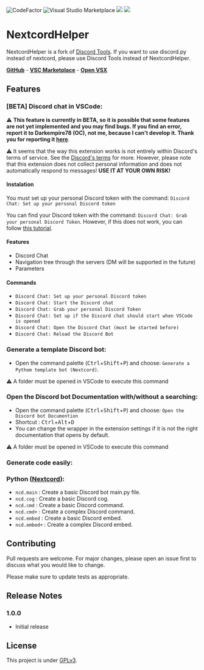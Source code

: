 ![CodeFactor](https://img.shields.io/codefactor/grade/github/Darkempire78/Discord-Tools?style=for-the-badge)
![Visual Studio Marketplace](https://img.shields.io/visual-studio-marketplace/v/Darkempire78.discord-tools?style=for-the-badge)
<a href="https://marketplace.visualstudio.com/items?itemName=Darkempire78.discord-tools"><img src="https://img.shields.io/visual-studio-marketplace/i/Darkempire78.discord-tools?style=for-the-badge"></a> <a href="https://discord.com/invite/sPvJmY7mcV"><img src="https://img.shields.io/discord/831524351311609907?color=%237289DA&label=DISCORD&style=for-the-badge"></a>

# NextcordHelper

NextcordHelper is a fork of [Discord Tools](https://github.com/Darkempire78/Discord-Tools). If you want to use discord.py instead of nextcord, please use Discord Tools instead of NextcordHelper.

[**GitHub**](https://github.com/Pearoo-XD/NextcordHelper) - [**VSC Marketplace**](https://marketplace.visualstudio.com/items?itemName=Darkempire78.discord-tools) - [**Open VSX**](https://open-vsx.org/extension/Darkempire78/discord-tools/1.4.3)

## Features

### [BETA] Discord chat in VSCode: 
⚠️ **This feature is currently in BETA, so it is possible that some features are not yet implemented and you may find bugs. If you find an error, report it to Darkempire78 (OC), not me, because I can't develop it. Thank you for reporting it [here](https://github.com/Darkempire78/Discord-Tools/issues/new)**.

⚠️ It seems that the way this extension works is not entirely within Discord's terms of service. See the [Discord's terms](https://discord.com/terms) for more.
However, please note that this extension does not collect personal information and does not automatically respond to messages! **USE IT AT YOUR OWN RISK!**

#### Instalation
You must set up your personal Discord token with the command: `Discord Chat: Set up your personal Discord token`

You can find your Discord token with the command: `Discord Chat: Grab your personal Discord Token`. However, if this does not work, you can follow [this tutorial](https://www.youtube.com/watch?v=YEgFvgg7ZPI).

#### Features
* Discord Chat
* Navigation tree through the servers (DM will be supported in the future)
* Parameters

#### Commands
* `Discord Chat: Set up your personal Discord token`
* `Discord Chat: Start the Discord chat`
* `Discord Chat: Grab your personal Discord Token`
* `Discord Chat: Set up if the Discord chat should start when VSCode is opened`
* `Discord Chat: Open the Discord Chat (must be started before)`
* `Discord Chat: Reload the Discord Bot`

### Generate a template Discord bot: 
- Open the command palette (<kbd>Ctrl</kbd>+<kbd>Shift</kbd>+<kbd>P</kbd>) and choose: `Generate a Pythom template bot (Nextcord)`.

⚠️ A folder must be opened in VSCode to execute this command


### Open the Discord bot Documentation with/without a searching:
- Open the command palette (<kbd>Ctrl</kbd>+<kbd>Shift</kbd>+<kbd>P</kbd>) and choose: `Open the Discord bot Documention`
- Shortcut : <kbd>Ctrl</kbd>+<kbd>Alt</kbd>+<kbd>D</kbd>
- You can change the wrapper in the extension settings if it is not the right documentation that opens by default.

⚠️ A folder must be opened in VSCode to execute this command

### Generate code easily:

### Python ([Nextcord](https://nextcord.readthedocs.io/en/latest/)):

- `ncd.main` : Create a basic Discord bot main.py file.
- `ncd.cog` : Create a basic Discord cog.
- `ncd.cmd` : Create a basic Discord command.
- `ncd.cmd+` : Create a complex Discord command.
- `ncd.embed` : Create a basic Discord embed.
- `ncd.embed+` : Create a complex Discord embed.

## Contributing

Pull requests are welcome. For major changes, please open an issue first to discuss what you would like to change.

Please make sure to update tests as appropriate.


## Release Notes

### 1.0.0
- Initial release


## License

This project is under [GPLv3](https://github.com/Pearoo-XD/NextcordHelper/LICENSE).
